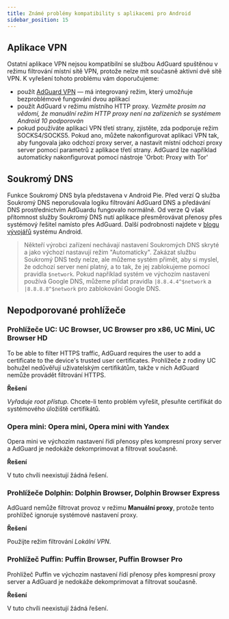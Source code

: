 ```yaml
---
title: Známé problémy kompatibility s aplikacemi pro Android
sidebar_position: 15
---
```


## Aplikace VPN

Ostatní aplikace VPN nejsou kompatibilní se službou AdGuard spuštěnou v režimu filtrování místní sítě VPN, protože nelze mít současně aktivní dvě sítě VPN. K vyřešení tohoto problému vám doporučujeme:

* použít [AdGuard VPN](https://adguard-vpn.com/welcome.html) — má integrovaný režim, který umožňuje bezproblémové fungování dvou aplikací
* použít AdGuard v režimu místního HTTP proxy. *Vezměte prosím na vědomí, že manuální režim HTTP proxy není na zařízeních se systémem Android 10 podporován*
* pokud používáte aplikaci VPN třetí strany, zjistěte, zda podporuje režim SOCKS4/SOCKS5. Pokud ano, můžete nakonfigurovat aplikaci VPN tak, aby fungovala jako odchozí proxy server, a nastavit místní odchozí proxy server pomocí parametrů z aplikace třetí strany. AdGuard lze například automaticky nakonfigurovat pomocí nástroje 'Orbot: Proxy with Tor'

## Soukromý DNS

Funkce Soukromý DNS byla představena v Android Pie. Před verzí Q služba Soukromý DNS neporušovala logiku filtrování AdGuard DNS a předávání DNS prostřednictvím AdGuardu fungovalo normálně. Od verze Q však přítomnost služby Soukromý DNS nutí aplikace přesměrovávat přenosy přes systémový řešitel namísto přes AdGuard. Další podrobnosti najdete v [blogu vývojářů](https://android-developers.googleblog.com/2018/04/dns-over-tls-support-in-android-p.html) systému Android.

> Někteří výrobci zařízení nechávají nastavení Soukromých DNS skryté a jako výchozí nastavují režim "Automaticky". Zakázat službu Soukromý DNS tedy nelze, ale můžeme systém přimět, aby si myslel, že odchozí server není platný, a to tak, že jej zablokujeme pomocí pravidla `$network`. Pokud například systém ve výchozím nastavení používá Google DNS, můžeme přidat pravidla `|8.8.4.4^$network` a `|8.8.8.8^$network` pro zablokování Google DNS.

## Nepodporované prohlížeče

### Prohlížeče UC: UC Browser, UC Browser pro x86, UC Mini, UC Browser HD

To be able to filter HTTPS traffic, AdGuard requires the user to add a certificate to the device's trusted user certificates. Prohlížeče z rodiny UC bohužel nedůvěřují uživatelským certifikátům, takže v nich AdGuard nemůže provádět filtrování HTTPS.

**Řešení**

*Vyřaduje root přístup*. Chcete-li tento problém vyřešit, přesuňte certifikát do systémového úložiště certifikátů.

### Opera mini: Opera mini, Opera mini with Yandex

Opera mini ve výchozím nastavení řídí přenosy přes kompresní proxy server a AdGuard je nedokáže dekomprimovat a filtrovat současně.

**Řešení**

V tuto chvíli neexistují žádná řešení.

### Prohlížeče Dolphin: Dolphin Browser, Dolphin Browser Express

AdGuard nemůže filtrovat provoz v režimu **Manuální proxy**, protože tento prohlížeč ignoruje systémové nastavení proxy.

**Řešení**

Použijte režim filtrování *Lokální VPN*.

### Prohlížeč Puffin: Puffin Browser, Puffin Browser Pro

Prohlížeč Puffin ve výchozím nastavení řídí přenosy přes kompresní proxy server a AdGuard je nedokáže dekomprimovat a filtrovat současně.

**Řešení**

V tuto chvíli neexistují žádná řešení.
